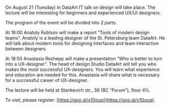 On August 21 (Tuesday) in DataArt IT talk on design will take place. The lecture will be interesting for beginners and experienced UX/UI designers.

The program of the event will be divided into 2 parts.

At 18:00 Anatoly Rubtsov will make a report “Tools of modern design teams”. Anatoly is a leading designer of the St. Petersburg team DataArt. He will talk about modern tools for designing interfaces and team interaction between designers.

At 18:50 Anastasia Rezhepp will make a presentation “Who is better to turn into a UX-designer”. The head of design Studio DataArt will tell you who makes the most successful UX-designers. You will learn what experience and education are needed for this. Anastasia will share what is necessary for a successful career of UX-designer.

The lecture will be held at Stankevich str., 36 (BC “Forum”), floor 4½.

To visit, please register: [https://goo.gl/x1Gouq](https://goo.gl/x1Gouq).